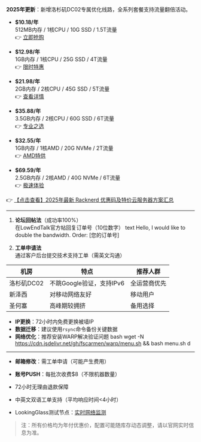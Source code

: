 

**2025年更新**：新增洛杉矶DC02专属优化线路，全系列套餐支持流量翻倍活动。

- **$10.18/年**  
  512MB内存 / 1核CPU / 10G SSD / 1.5T流量  
  👉 [立即抢购](https://bit.ly/Rack_Nerd)

- **$12.98/年**  
  1GB内存 / 1核CPU / 25G SSD / 4T流量  
  👉 [限时特惠](https://bit.ly/Rack_Nerd)

- **$21.98/年**  
  2GB内存 / 2核CPU / 45G SSD / 5T流量  
  👉 [查看详情](https://bit.ly/Rack_Nerd)

- **$35.88/年**  
  3.5GB内存 / 2核CPU / 60G SSD / 6T流量  
  👉 [专业之选](https://bit.ly/Rack_Nerd)

- **$32.55/年**  
  1GB内存 / 1核AMD / 20G NVMe / 2T流量  
  👉 [AMD特供](https://bit.ly/Rack_Nerd)

- **$69.59/年**  
  2.5GB内存 / 2核AMD / 40G NVMe / 6T流量  
  👉 [极速体验](https://bit.ly/Rack_Nerd)

👉 [【点击查看】2025年最新 Racknerd 优惠码及特价云服务器方案汇总](https://bit.ly/Rack_Nerd)

---


1. **论坛回帖法**（成功率100%）  
   在LowEndTalk官方帖回复订单号（10位数字）
   text
   Hello, I would like to double the bandwidth.
   Order: [您的订单号]
   

2. **工单申请法**  
   通过客户后台提交技术支持工单（需英文沟通）

| 机房 | 特点 | 推荐人群 |
|------|------|----------|
| 洛杉矶DC02 | 不跳Google验证，支持IPv6 | 全运营商优先 |
| 新泽西 | 对移动网络友好 | 移动用户 |
| 圣何塞 | 高峰期较拥挤 | 备用选择 |

- **IP更换**：72小时内免费更换被墙IP
- **数据迁移**：建议使用`rsync`命令备份关键数据
- **网络优化**：推荐安装WARP解决验证问题
  bash
  wget -N https://cdn.jsdelivr.net/gh/fscarmen/warp/menu.sh && bash menu.sh d
  

---


- **邮箱修改**：需工单申请（可能产生费用）
- **账号PUSH**：每批次收费$8（不限机器数量）

- 72小时无理由退款保障
- 中英文双语工单支持（平均响应时间<4小时）
- LookingGlass测试节点：[实时网络监测](https://lg-lax02.racknerd.com/)

> 注：所有价格均为年付优惠价，配置可能随库存动态调整，请以官网实时信息为准。
